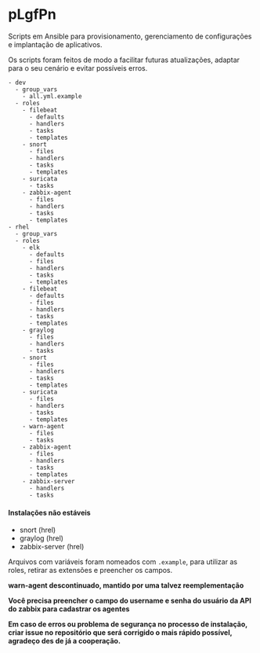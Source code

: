 # pLgfPn

Scripts em Ansible para provisionamento, gerenciamento de configurações e implantação de aplicativos.

Os scripts foram feitos de modo a facilitar
futuras atualizações, adaptar para o seu cenário e evitar possíveis erros.

```
- dev
  - group_vars
    - all.yml.example
  - roles
    - filebeat
      - defaults
      - handlers
      - tasks
      - templates
    - snort
      - files
      - handlers
      - tasks
      - templates
    - suricata
      - tasks
    - zabbix-agent
      - files
      - handlers
      - tasks
      - templates
- rhel
  - group_vars
  - roles
    - elk
      - defaults
      - files
      - handlers
      - tasks
      - templates
    - filebeat
      - defaults
      - files
      - handlers
      - tasks
      - templates
    - graylog
      - files
      - handlers
      - tasks
    - snort
      - files
      - handlers
      - tasks
      - templates
    - suricata
      - files
      - handlers
      - tasks
      - templates
    - warn-agent
      - files
      - tasks
    - zabbix-agent
      - files
      - handlers
      - tasks
      - templates
    - zabbix-server
      - handlers
      - tasks
```

#### Instalações não estáveis
  * snort (hrel)
  * graylog (hrel)
  * zabbix-server (hrel)

Arquivos com variáveis foram nomeados com `.example`, para utilizar as roles, retirar as extensões e preencher os campos.

__warn-agent descontinuado, mantido por uma talvez reemplementação__

__Você precisa preencher o campo do username e senha do usuário da API do zabbix para cadastrar os agentes__

__Em caso de erros ou problema de segurança no processo de instalação, criar
issue no repositório que será corrigido o mais rápido possível, agradeço des de já
a cooperação.__

